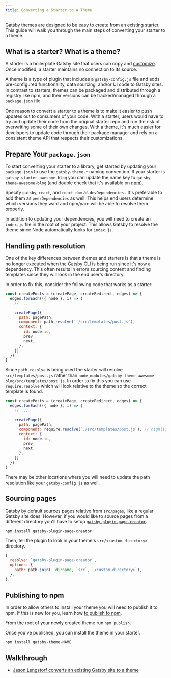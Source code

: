 ```yaml
---
title: Converting a Starter to a Theme
---
```


Gatsby themes are designed to be easy to create from an existing starter. This guide will walk you through the main steps of converting your starter to a theme.

## What is a starter? What is a theme?

A starter is a boilerplate Gatsby site that users can copy and [customize](/docs/modifying-a-starter/). Once modified, a starter maintains no connection to its source.

A theme is a type of plugin that includes a `gatsby-config.js` file and adds pre-configured functionality, data sourcing, and/or UI code to Gatsby sites. In contrast to starters, themes can be packaged and distributed through a registry like npm, and their versions can be tracked/managed through a `package.json` file.

One reason to convert a starter to a theme is to make it easier to push updates out to consumers of your code. With a starter, users would have to try and update their code from the original starter repo and run the risk of overwriting some of their own changes. With a theme, it's much easier for developers to update code through their package manager and rely on a consistent theme API that respects their customizations.

## Prepare Your `package.json`

To start converting your starter to a library, get started by updating your `package.json` to use the `gatsby-theme-*` naming convention. If your starter is `gatsby-starter-awesome-blog` you can update the name key to `gatsby-theme-awesome-blog` (and double check that it's available on [npm](https://npmjs.com)).

Specify `gatsby`, `react`, and `react-dom` as `devDependencies` . It's preferable to add them as `peerDependencies` as well. This helps end users determine which versions they want and npm/yarn will be able to resolve them properly.

In addition to updating your dependencies, you will need to create an `index.js` file in the root of your project. This allows Gatsby to resolve the theme since Node automatically looks for `index.js`.

## Handling path resolution

One of the key differences between themes and starters is that a theme is no longer executed when the Gatsby CLI is being run since it's now a dependency. This often results in errors sourcing content and finding templates since they will look in the end user's directory.

In order to fix this, consider the following code that works as a starter:

```js
const createPosts = (createPage, createRedirect, edges) => {
  edges.forEach(({ node }, i) => {
    // ...

    createPage({
      path: pagePath,
      component: path.resolve(`./src/templates/post.js`),
      context: {
        id: node.id,
        prev,
        next,
      },
    })
  })
}
```

Since `path.resolve` is being used the starter will resolve `src/templates/post.js` rather than `node_modules/gatsby-theme-awesome-blog/src/templates/post.js`. In order to fix this you can use `require.resolve` which will look relative to the theme so the correct template is found.

```js
const createPosts = (createPage, createRedirect, edges) => {
  edges.forEach(({ node }, i) => {
    // ...

    createPage({
      path: pagePath,
      component: require.resolve(`./src/templates/post.js`), // highlight-line
      context: {
        id: node.id,
        prev,
        next,
      },
    })
  })
}
```

There may be other locations where you will need to update the path resolution like your `gatsby-config.js` as well.

## Sourcing pages

Gatsby by default sources pages relative from `src/pages`, like a regular Gatsby site does. However, if you would like to source pages from a different directory you'll have to setup [`gatsby-plugin-page-creator`](/packages/gatsby-plugin-page-creator/).

```shell
npm install gatsby-plugin-page-creator
```

Then, tell the plugin to look in your theme's `src/<custom-directory>` directory.

```js:title=gatsby-config.js
{
  resolve: `gatsby-plugin-page-creator`,
  options: {
    path: path.join(__dirname, `src`, `<custom-directory>`),
  },
},
```

## Publishing to npm

In order to allow others to install your theme you will need to publish it to npm. If this is new for you, learn how [to publish to npm](https://docs.npmjs.com/packages-and-modules/contributing-packages-to-the-registry).

From the root of your newly created theme run `npm publish`.

Once you've published, you can install the theme in your starter.

```shell
npm install gatsby-theme-NAME
```

## Walkthrough

- [Jason Lengstorf converts an existing Gatsby site to a theme](https://www.youtube.com/watch?v=NkW06HK9-aY)
